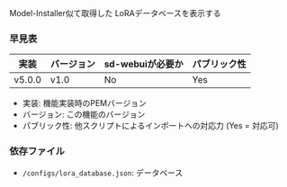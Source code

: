 <p>Model-Installer似て取得した LoRAデータベースを表示する</p>

### 早見表
| 実装 | バージョン | sd-webuiが必要か | パブリック性 |
| --- |-------|--------------|--------|
| v5.0.0 | v1.0  | No           | Yes    |

- 実装: 機能実装時のPEMバージョン
- バージョン: この機能のバージョン
- パブリック性: 他スクリプトによるインポートへの対応力 (Yes = 対応可)

### 依存ファイル
- `/configs/lora_database.json`: データベース